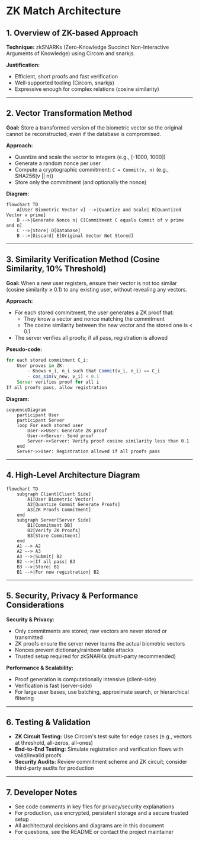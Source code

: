 # ZK Match Architecture

## 1. Overview of ZK-based Approach

**Technique:** zkSNARKs (Zero-Knowledge Succinct Non-Interactive Arguments of Knowledge) using Circom and snarkjs.

**Justification:**
- Efficient, short proofs and fast verification
- Well-supported tooling (Circom, snarkjs)
- Expressive enough for complex relations (cosine similarity)

---

## 2. Vector Transformation Method

**Goal:** Store a transformed version of the biometric vector so the original cannot be reconstructed, even if the database is compromised.

**Approach:**
- Quantize and scale the vector to integers (e.g., [-1000, 1000])
- Generate a random nonce per user
- Compute a cryptographic commitment: `C = Commit(v, n)` (e.g., SHA256(v || n))
- Store only the commitment (and optionally the nonce)

**Diagram:**
```mermaid
flowchart TD
    A[User Biometric Vector v] -->|Quantize and Scale| B[Quantized Vector v prime]
    B -->|Generate Nonce n| C[Commitment C equals Commit of v prime and n]
    C -->|Store| D[Database]
    B -->|Discard| E[Original Vector Not Stored]
```

---

## 3. Similarity Verification Method (Cosine Similarity, 10% Threshold)

**Goal:** When a new user registers, ensure their vector is not too similar (cosine similarity ≥ 0.1) to any existing user, without revealing any vectors.

**Approach:**
- For each stored commitment, the user generates a ZK proof that:
  - They know a vector and nonce matching the commitment
  - The cosine similarity between the new vector and the stored one is < 0.1
- The server verifies all proofs; if all pass, registration is allowed

**Pseudo-code:**
```javascript
for each stored commitment C_i:
    User proves in ZK:
        - Knows v_i, n_i such that Commit(v_i, n_i) == C_i
        - cos_sim(v_new, v_i) < 0.1
    Server verifies proof for all i
If all proofs pass, allow registration
```

**Diagram:**
```mermaid
sequenceDiagram
    participant User
    participant Server
    loop For each stored user
        User->>User: Generate ZK proof
        User->>Server: Send proof
        Server->>Server: Verify proof cosine similarity less than 0.1
    end
    Server->>User: Registration allowed if all proofs pass
```

---

## 4. High-Level Architecture Diagram

```mermaid
flowchart TD
    subgraph Client[Client Side]
        A1[User Biometric Vector]
        A2[Quantize Commit Generate Proofs]
        A3[ZK Proofs Commitment]
    end
    subgraph Server[Server Side]
        B1[Commitment DB]
        B2[Verify ZK Proofs]
        B3[Store Commitment]
    end
    A1 --> A2
    A2 --> A3
    A3 -->|Submit| B2
    B2 -->|If all pass| B3
    B3 -->|Store| B1
    B1 -->|For new registration| B2
```

---

## 5. Security, Privacy & Performance Considerations

**Security & Privacy:**
- Only commitments are stored; raw vectors are never stored or transmitted
- ZK proofs ensure the server never learns the actual biometric vectors
- Nonces prevent dictionary/rainbow table attacks
- Trusted setup required for zkSNARKs (multi-party recommended)

**Performance & Scalability:**
- Proof generation is computationally intensive (client-side)
- Verification is fast (server-side)
- For large user bases, use batching, approximate search, or hierarchical filtering

---

## 6. Testing & Validation

- **ZK Circuit Testing:** Use Circom's test suite for edge cases (e.g., vectors at threshold, all-zeros, all-ones)
- **End-to-End Testing:** Simulate registration and verification flows with valid/invalid proofs
- **Security Audits:** Review commitment scheme and ZK circuit; consider third-party audits for production

---

## 7. Developer Notes

- See code comments in key files for privacy/security explanations
- For production, use encrypted, persistent storage and a secure trusted setup
- All architectural decisions and diagrams are in this document
- For questions, see the README or contact the project maintainer
